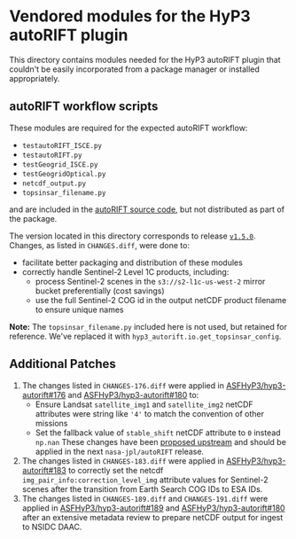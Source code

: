 # Vendored modules for the HyP3 autoRIFT plugin

This directory contains modules needed for the HyP3 autoRIFT plugin that couldn't
be easily incorporated from a package manager or installed appropriately.

## autoRIFT workflow scripts

These modules are required for the expected autoRIFT workflow:
* `testautoRIFT_ISCE.py`
* `testautoRIFT.py`
* `testGeogrid_ISCE.py` 
* `testGeogridOptical.py`
* `netcdf_output.py`
* `topsinsar_filename.py`

and are included in the [autoRIFT source code](https://github.com/nasa-jpl/autoRIFT),
but not distributed as part of the package. 

The version located in this directory corresponds to release [`v1.5.0`](https://github.com/nasa-jpl/autoRIFT/releases/tag/v1.5.0).
Changes, as listed in `CHANGES.diff`, were done to: 
* facilitate better packaging and distribution of these modules
* correctly handle Sentinel-2 Level 1C products, including:
  * process Sentinel-2 scenes in the `s3://s2-l1c-us-west-2` mirror bucket preferentially (cost savings)
  * use the full Sentinel-2 COG id in the output netCDF product filename to ensure unique names

**Note:** The `topsinsar_filename.py` included here is not used, but retained for reference.
We've replaced it  with `hyp3_autorift.io.get_topsinsar_config`. 

## Additional Patches

1. The changes listed in `CHANGES-176.diff` were applied in [ASFHyP3/hyp3-autorift#176](https://github.com/ASFHyP3/hyp3-autorift/pull/176)
   and [ASFHyP3/hyp3-autorift#180](https://github.com/ASFHyP3/hyp3-autorift/pull/180) to:
   * Ensure Landsat `satellite_img1` and `satellite_img2` netCDF attributes were string like `'4'` to match the
     convention of other missions
   * Set the fallback value of `stable_shift` netCDF attribute to `0` instead `np.nan`
   These changes have been [proposed upstream](https://github.com/nasa-jpl/autoRIFT/pull/73) and should be applied
   in the next `nasa-jpl/autoRIFT` release.
2. The changes listed in `CHANGES-183.diff` were applied in [ASFHyP3/hyp3-autorift#183](https://github.com/ASFHyP3/hyp3-autorift/pull/183)
   to correctly set the netcdf `img_pair_info:correction_level_img` attribute values for Sentinel-2 scenes after the transition from
   Earth Search COG IDs to ESA IDs.
3. The changes listed in `CHANGES-189.diff` and `CHANGES-191.diff` were applied in 
   [ASFHyP3/hyp3-autorift#189](https://github.com/ASFHyP3/hyp3-autorift/pull/189)
   and [ASFHyP3/hyp3-autorift#180](https://github.com/ASFHyP3/hyp3-autorift/pull/180)  
   after an extensive metadata review to prepare netCDF output for ingest to NSIDC DAAC.